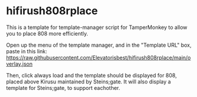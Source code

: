 # hifirush808rplace

This is a template for template-manager script for TamperMonkey to allow you to place 808 more efficiently.

Open up the menu of the template manager, and in the "Template URL" box, paste in this link: https://raw.githubusercontent.com/Elevatorisbest/hifirush808rplace/main/overlay.json

Then, click always load and the template should be displayed for 808, placed above Kirusu maintained by Steins;gate. It will also display a template for Steins;gate, to support eachother.
